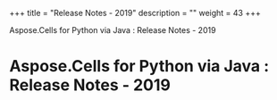 +++
title = "Release Notes - 2019" 
description = "" 
weight = 43 
+++

Aspose.Cells for Python via Java : Release Notes - 2019  

# Aspose.Cells for Python via Java : Release Notes - 2019


